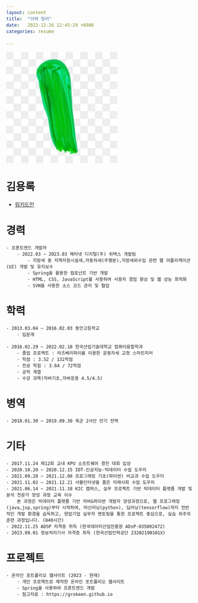```yaml
---
layout: content
title:  "이력 정리"
date:   2022-12-26 12:45:29 +0900
categories: resume

---
```




<img src="/img/blogimg/Resume/green.jpeg" style="height:300px">

김용록
===




- [링키드인](https://www.linkedin.com/in/grokeen-b551a8283/)



# 경력
    - 프론트엔드 개발자 
        - 2022.03 ~ 2023.03 메타넷 디지털(주) 위택스 개발팀
            - 지방세 중 지역자원시설세,자동차세(주행분),지방세외수입 관련 웹 어플리케이션(UI) 개발 및 유지보수
            - Spring을 활용한 컴포넌트 기반 개발
            - HTML, CSS, JavaScript를 사용하여 사용자 경험 향상 및 웹 성능 최적화
            - SVN을 사용한 소스 코드 관리 및 협업
    


# 학력
    - 2013.03.04 ~ 2016.02.03 동안고등학교
        - 입문계

    - 2016.02.29 ~ 2022.02.18 한국산업기술대학교 컴퓨터융합학과
        - 졸업 프로젝트 : 라즈베리파이를 이용한 운동자세 교정 스마트미러 
        - 학점 : 3.52 / 132학점
        - 전공 학점 : 3.64 / 72학점
        - 공학 계열
        - 수강 과목(자바기초,자바응용 4.5/4.5)


# 병역
    - 2018.01.30 ~ 2019.09.30 육군 2사단 만기 전역 


# 기타
    - 2017.11.24 제12회 교내 KPU 소프트웨어 경진 대회 입상
    - 2020.10.20 ~ 2020.12.15 IOT-인공지능-빅데이터 수업 도우미
    - 2021.09.28 ~ 2021.12.08 프로그래밍 기초(파이썬) 비교과 수업 도우미
    - 2021.11.02 ~ 2021.12.21 사물인터넷을 품은 미래사회 수업 도우미
    - 2021.06.14 ~ 2021.11.18 KIC 캠퍼스, 실무 프로젝트 기반 빅데이터 플랫폼 개발 및 분석 전문가 양성 과정 교육 이수
        본 과정은 빅데이터 플랫폼 기반 자바&파이썬 개발자 양성과정으로, 웹 프로그래밍(java,jsp,spring)부터 시작하여, 머신러닝(python), 딥러닝(tensorflow)까지 전반적인 개발 환경을 습득하고, 현업기업 실무자 멘토링을 통한 프로젝트 중심으로, 실습 위주의 훈련 과정입니다. (840시간)        
    - 2022.11.25 ADSP 자격증 취득 (한국데이터산업진흥원 ADsP-035002472)
    - 2023.09.01 정보처리기사 자격증 취득 (한국산업인력공단 23202190101X)

        
# 프로젝트
    - 온라인 포트폴리오 웹사이트 (2023 - 현재)
        - 개인 프로젝트로 제작한 온라인 포트폴리오 웹사이트
        - Spring을 사용하여 프론트엔드 개발
        - 참고자료 : https://grokeen.github.io

